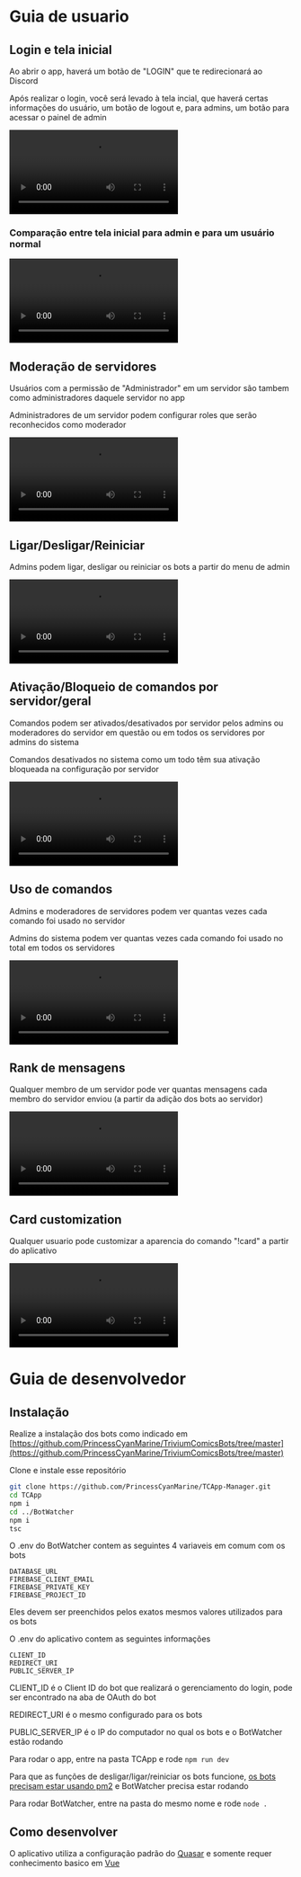 # Guia de usuario

## Login e tela inicial

Ao abrir o app, haverá um botão de "LOGIN" que te redirecionará ao Discord

Após realizar o login, você será levado à tela incial, que haverá certas informações do usuário, um botão de logout e, para admins, um botão para acessar o painel de admin

<video controls src="https://github.com/PrincessCyanMarine/TCApp-Manager/raw/refs/heads/master/videos/login.mp4" title="Title"></video>

### Comparação entre tela inicial para admin e para um usuário normal

<video controls src="https://github.com/PrincessCyanMarine/TCApp-Manager/raw/refs/heads/master/videos/admin1.mp4" title="Title"></video>

## Moderação de servidores

Usuários com a permissão de "Administrador" em um servidor são tambem como administradores daquele servidor no app

Administradores de um servidor podem configurar roles que serão reconhecidos como moderador

<video controls src="https://github.com/PrincessCyanMarine/TCApp-Manager/raw/refs/heads/master/videos/moderators.mp4" title="Title"></video>

## Ligar/Desligar/Reiniciar

Admins podem ligar, desligar ou reiniciar os bots a partir do menu de admin

<video controls src="https://github.com/PrincessCyanMarine/TCApp-Manager/raw/refs/heads/master/videos/turnon_off_restart.mp4" title="Title"></video>


## Ativação/Bloqueio de comandos por servidor/geral

Comandos podem ser ativados/desativados por servidor pelos admins ou moderadores do servidor em questão ou em todos os servidores por admins do sistema

Comandos desativados no sistema como um todo têm sua ativação bloqueada na configuração por servidor

<video controls src="https://github.com/PrincessCyanMarine/TCApp-Manager/raw/refs/heads/master/videos/command_activation.mp4" title="Title"></video>

## Uso de comandos

Admins e moderadores de servidores podem ver quantas vezes cada comando foi usado no servidor

Admins do sistema podem ver quantas vezes cada comando foi usado no total em todos os servidores

<video controls src="https://github.com/PrincessCyanMarine/TCApp-Manager/raw/refs/heads/master/videos/commandusage.mp4" title="Title"></video>


## Rank de mensagens

Qualquer membro de um servidor pode ver quantas mensagens cada membro do servidor enviou (a partir da adição dos bots ao servidor)

<video controls src="https://github.com/PrincessCyanMarine/TCApp-Manager/raw/refs/heads/master/videos/messageranking.mp4" title="Title"></video>


## Card customization

Qualquer usuario pode customizar a aparencia do comando "!card" a partir do aplicativo

<video controls src="https://github.com/PrincessCyanMarine/TCApp-Manager/raw/refs/heads/master/videos/2025-06-24 16-31-21.mp4" title="Title"></video>


# Guia de desenvolvedor

## Instalação
Realize a instalação dos bots como indicado em 
[https://github.com/PrincessCyanMarine/TriviumComicsBots/tree/master](https://github.com/PrincessCyanMarine/TriviumComicsBots/tree/master)


Clone e instale esse repositório
```bash
git clone https://github.com/PrincessCyanMarine/TCApp-Manager.git
cd TCApp
npm i
cd ../BotWatcher
npm i
tsc
```

O .env do BotWatcher contem as seguintes 4 variaveis em comum com os bots
```
DATABASE_URL
FIREBASE_CLIENT_EMAIL
FIREBASE_PRIVATE_KEY
FIREBASE_PROJECT_ID
```
Eles devem ser preenchidos pelos exatos mesmos valores utilizados para os bots

O .env do aplicativo contem as seguintes informações
```
CLIENT_ID
REDIRECT_URI
PUBLIC_SERVER_IP
```
CLIENT_ID é o Client ID do bot que realizará o gerenciamento do login, pode ser encontrado na aba de OAuth do bot

REDIRECT_URI é o mesmo configurado para os bots

PUBLIC_SERVER_IP é o IP do computador no qual os bots e o BotWatcher estão rodando


Para rodar o app, entre na pasta TCApp e rode `npm run dev`

Para que as funções de desligar/ligar/reiniciar os bots funcione, [os bots precisam estar usando pm2](https://github.com/PrincessCyanMarine/TriviumComicsBots/tree/master?tab=readme-ov-file#running) e BotWatcher precisa estar rodando

Para rodar BotWatcher, entre na pasta do mesmo nome e rode `node .`


## Como desenvolver
O aplicativo utiliza a configuração padrão do [Quasar](https://quasar.dev/) e somente requer conhecimento basico em [Vue](https://quasar.dev/start/how-to-use-vue)